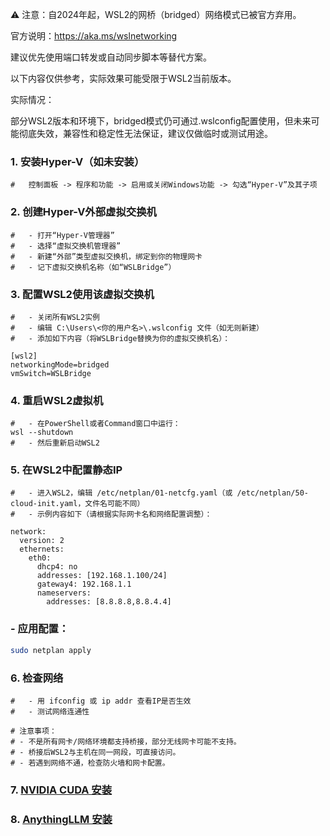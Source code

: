 ⚠️ 注意：自2024年起，WSL2的网桥（bridged）网络模式已被官方弃用。

官方说明：https://aka.ms/wslnetworking

建议优先使用端口转发或自动同步脚本等替代方案。

以下内容仅供参考，实际效果可能受限于WSL2当前版本。

实际情况：

  部分WSL2版本和环境下，bridged模式仍可通过.wslconfig配置使用，但未来可能彻底失效，兼容性和稳定性无法保证，建议仅做临时或测试用途。

### 1. 安装Hyper-V（如未安装）
```
#   控制面板 -> 程序和功能 -> 启用或关闭Windows功能 -> 勾选“Hyper-V”及其子项
```

### 2. 创建Hyper-V外部虚拟交换机
```
#   - 打开“Hyper-V管理器”
#   - 选择“虚拟交换机管理器”
#   - 新建“外部”类型虚拟交换机，绑定到你的物理网卡
#   - 记下虚拟交换机名称（如“WSLBridge”）
```

### 3. 配置WSL2使用该虚拟交换机
```
#   - 关闭所有WSL2实例
#   - 编辑 C:\Users\<你的用户名>\.wslconfig 文件（如无则新建）
#   - 添加如下内容（将WSLBridge替换为你的虚拟交换机名）：

[wsl2]
networkingMode=bridged
vmSwitch=WSLBridge
```

### 4. 重启WSL2虚拟机
```
#   - 在PowerShell或者Command窗口中运行：
wsl --shutdown
#   - 然后重新启动WSL2
```

### 5. 在WSL2中配置静态IP
```
#   - 进入WSL2，编辑 /etc/netplan/01-netcfg.yaml（或 /etc/netplan/50-cloud-init.yaml，文件名可能不同）
#   - 示例内容如下（请根据实际网卡名和网络配置调整）：

network:
  version: 2
  ethernets:
    eth0:
      dhcp4: no
      addresses: [192.168.1.100/24]
      gateway4: 192.168.1.1
      nameservers:
        addresses: [8.8.8.8,8.8.4.4]
```

### - 应用配置：
```bash
sudo netplan apply
```

### 6. 检查网络
```
#   - 用 ifconfig 或 ip addr 查看IP是否生效
#   - 测试网络连通性
```

```
# 注意事项：
# - 不是所有网卡/网络环境都支持桥接，部分无线网卡可能不支持。
# - 桥接后WSL2与主机在同一网段，可直接访问。
# - 若遇到网络不通，检查防火墙和网卡配置。
```

### 7. [NVIDIA CUDA 安装](https://docs.nvidia.com/cuda/wsl-user-guide/index.html)

### 8. [AnythingLLM 安装](https://docs.anythingllm.com/installation-docker/available-images)
